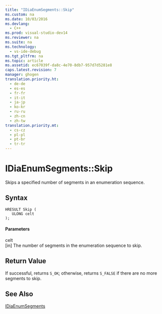 ```yaml
---
title: "IDiaEnumSegments::Skip"
ms.custom: na
ms.date: 10/03/2016
ms.devlang: 
  - C++
ms.prod: visual-studio-dev14
ms.reviewer: na
ms.suite: na
ms.technology: 
  - vs-ide-debug
ms.tgt_pltfrm: na
ms.topic: article
ms.assetid: ec67039f-da8c-4e70-8db7-957d7d5281e8
caps.latest.revision: 7
manager: ghogen
translation.priority.ht: 
  - de-de
  - es-es
  - fr-fr
  - it-it
  - ja-jp
  - ko-kr
  - ru-ru
  - zh-cn
  - zh-tw
translation.priority.mt: 
  - cs-cz
  - pl-pl
  - pt-br
  - tr-tr
---
```

# IDiaEnumSegments::Skip
Skips a specified number of segments in an enumeration sequence.  
  
## Syntax  
  
```cpp#  
HRESULT Skip (   
   ULONG celt  
);  
```  
  
#### Parameters  
 celt  
 [in] The number of segments in the enumeration sequence to skip.  
  
## Return Value  
 If successful, returns `S_OK`; otherwise, returns `S_FALSE` if there are no more segments to skip.  
  
## See Also  
 [IDiaEnumSegments](../VS_debugger/IDiaEnumSegments.md)